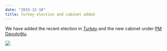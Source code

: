```yaml
---
date: "2015-12-18"
title: Turkey election and cabinet added
---
```


We have added the recent election in [Turkey](http://www.parlgov.org/explore/tur/election/2015-11-01/) and the new cabinet under [PM Davutoğlu](http://www.parlgov.org/explore/tur/cabinet/2015-11-30/).

![](/images/parliament-germany.jpg)
